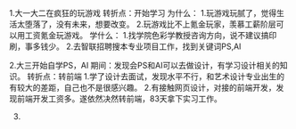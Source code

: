 1.大一大二在疯狂的玩游戏
转折点：开始学习
为什么：
    1.玩游戏玩腻了，觉得生活太堕落了，没有未来，想要改变。
    2.玩游戏比不上氪金玩家，羡慕工薪阶层可以用工资氪金玩游戏。
学什么：
    1.找学院色彩学教授咨询方向，说不建议搞印刷，事多钱少。
    2.去智联招聘搜本专业项目工作，找到关键词PS,AI

2.大三开始自学PS，AI
期间：发现会PS和AI可以去做设计，有学习设计相关的知识。
转折点：转前端
    1.学了设计去面试，发现水平不行，和艺术设计专业出生的有较大的差距，自己也不是很感兴趣。
    2.有接触网页设计，对接的前端开发，发现前端开发工资多。遂依然决然转前端，83天拿下实习工作。

3.